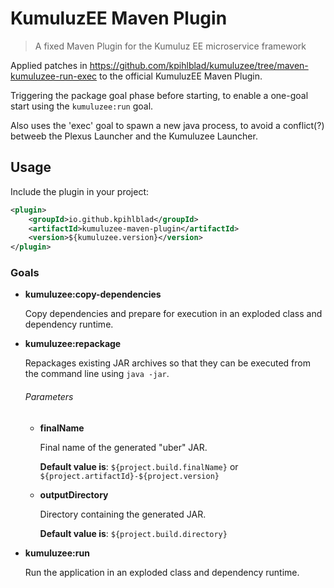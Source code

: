 # KumuluzEE Maven Plugin

> A fixed Maven Plugin for the Kumuluz EE microservice framework

Applied patches in https://github.com/kpihlblad/kumuluzee/tree/maven-kumuluzee-run-exec to the official KumuluzEE Maven Plugin.

Triggering the package goal phase before starting, to enable a one-goal start using the `kumuluzee:run` goal.

Also uses the 'exec' goal to spawn a new java process,
to avoid a conflict(?) betweeb the Plexus Launcher and the Kumuluzee Launcher.



## Usage

Include the plugin in your project:

```xml
<plugin>
    <groupId>io.github.kpihlblad</groupId>
    <artifactId>kumuluzee-maven-plugin</artifactId>
    <version>${kumuluzee.version}</version>
</plugin>
```

### Goals

* __kumuluzee:copy-dependencies__
    
    Copy dependencies and prepare for execution in an exploded class and dependency runtime.


* __kumuluzee:repackage__

    Repackages existing JAR archives so that they can be executed from the command line using `java -jar`.
    
    ###### Parameters
    
    * __finalName__
    
        Final name of the generated "uber" JAR.
        
        __Default value is__: `${project.build.finalName}` or `${project.artifactId}-${project.version}`
        
    * __outputDirectory__
    
        Directory containing the generated JAR.
        
        __Default value is__: `${project.build.directory}`
    
* __kumuluzee:run__

    Run the application in an exploded class and dependency runtime.
